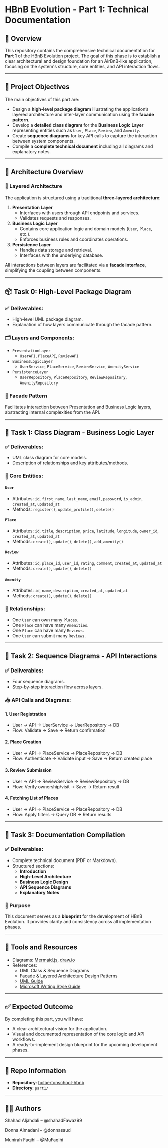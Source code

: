 # HBnB Evolution - Part 1: Technical Documentation

## 📘 Overview

This repository contains the comprehensive technical documentation for **Part 1** of the HBnB Evolution project. The goal of this phase is to establish a clear architectural and design foundation for an AirBnB-like application, focusing on the system's structure, core entities, and API interaction flows.

---

## 🎯 Project Objectives

The main objectives of this part are:

- Design a **high-level package diagram** illustrating the application’s layered architecture and inter-layer communication using the **facade pattern**.
- Develop a **detailed class diagram** for the **Business Logic Layer** representing entities such as `User`, `Place`, `Review`, and `Amenity`.
- Create **sequence diagrams** for key API calls to capture the interaction between system components.
- Compile a **complete technical document** including all diagrams and explanatory notes.

---

## 🧱 Architecture Overview

### 🔄 Layered Architecture

The application is structured using a traditional **three-layered architecture**:

1. **Presentation Layer**
   - Interfaces with users through API endpoints and services.
   - Validates requests and responses.
2. **Business Logic Layer**
   - Contains core application logic and domain models (`User`, `Place`, etc.).
   - Enforces business rules and coordinates operations.
3. **Persistence Layer**
   - Handles data storage and retrieval.
   - Interfaces with the underlying database.

All interactions between layers are facilitated via a **facade interface**, simplifying the coupling between components.

---

## 📦 Task 0: High-Level Package Diagram

### ✅ Deliverables:
- High-level UML package diagram.
- Explanation of how layers communicate through the facade pattern.

### 🗂 Layers and Components:

- `PresentationLayer`
  - `UserAPI`, `PlaceAPI`, `ReviewAPI`
- `BusinessLogicLayer`
  - `UserService`, `PlaceService`, `ReviewService`, `AmenityService`
- `PersistenceLayer`
  - `UserRepository`, `PlaceRepository`, `ReviewRepository`, `AmenityRepository`

### 🧩 Facade Pattern
Facilitates interaction between Presentation and Business Logic layers, abstracting internal complexities from the API.

---

## 🧪 Task 1: Class Diagram - Business Logic Layer

### ✅ Deliverables:
- UML class diagram for core models.
- Description of relationships and key attributes/methods.

### 📌 Core Entities:

#### `User`
- Attributes: `id`, `first_name`, `last_name`, `email`, `password`, `is_admin`, `created_at`, `updated_at`
- Methods: `register()`, `update_profile()`, `delete()`

#### `Place`
- Attributes: `id`, `title`, `description`, `price`, `latitude`, `longitude`, `owner_id`, `created_at`, `updated_at`
- Methods: `create()`, `update()`, `delete()`, `add_amenity()`

#### `Review`
- Attributes: `id`, `place_id`, `user_id`, `rating`, `comment`, `created_at`, `updated_at`
- Methods: `create()`, `update()`, `delete()`

#### `Amenity`
- Attributes: `id`, `name`, `description`, `created_at`, `updated_at`
- Methods: `create()`, `update()`, `delete()`

### 🔗 Relationships:
- One `User` can own many `Places`.
- One `Place` can have many `Amenities`.
- One `Place` can have many `Reviews`.
- One `User` can submit many `Reviews`.

---

## 🔁 Task 2: Sequence Diagrams - API Interactions

### ✅ Deliverables:
- Four sequence diagrams.
- Step-by-step interaction flow across layers.

### 📥 API Calls and Diagrams:

#### 1. **User Registration**
- User → API → UserService → UserRepository → DB
- Flow: Validate → Save → Return confirmation

#### 2. **Place Creation**
- User → API → PlaceService → PlaceRepository → DB
- Flow: Authenticate → Validate input → Save → Return created place

#### 3. **Review Submission**
- User → API → ReviewService → ReviewRepository → DB
- Flow: Verify ownership/visit → Save → Return result

#### 4. **Fetching List of Places**
- User → API → PlaceService → PlaceRepository → DB
- Flow: Apply filters → Query DB → Return results

---

## 📄 Task 3: Documentation Compilation

### ✅ Deliverables:
- Complete technical document (PDF or Markdown).
- Structured sections:
  - **Introduction**
  - **High-Level Architecture**
  - **Business Logic Design**
  - **API Sequence Diagrams**
  - **Explanatory Notes**

### 🧠 Purpose
This document serves as a **blueprint** for the development of HBnB Evolution. It provides clarity and consistency across all implementation phases.

---

## 🧰 Tools and Resources

- Diagrams: [Mermaid.js](https://mermaid.js.org/), [draw.io](https://app.diagrams.net/)
- References:
  - UML Class & Sequence Diagrams
  - Facade & Layered Architecture Design Patterns
  - [UML Guide](https://www.uml-diagrams.org/)
  - [Microsoft Writing Style Guide](https://learn.microsoft.com/en-us/style-guide/welcome/)

---

## ✅ Expected Outcome

By completing this part, you will have:

- A clear architectural vision for the application.
- Visual and documented representation of the core logic and API workflows.
- A ready-to-implement design blueprint for the upcoming development phases.

---

## 📎 Repo Information

- **Repository**: [holbertonschool-hbnb](https://github.com/shahadFawaz99/holbertonschool-hbnb.git)
- **Directory**: `part1/`
---
## 👨‍💻 Authors
Shahad Aljahdali – @shahadFawaz99

Donna Almadani – @donnasaud

Munirah Faqihi – @MuFaqihi
